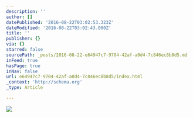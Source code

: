 ```yaml
---
description: ''
author: []
datePublished: '2016-08-22T03:02:53.323Z'
dateModified: '2016-08-22T03:02:43.000Z'
title: ''
publisher: {}
via: {}
starred: false
sourcePath: _posts/2016-08-22-e64947c7-9704-42af-a0d4-7c846ec8b8d5.md
inFeed: true
hasPage: true
inNav: false
url: e64947c7-9704-42af-a0d4-7c846ec8b8d5/index.html
_context: 'http://schema.org'
_type: Article

---
```

![](https://the-grid-user-content.s3-us-west-2.amazonaws.com/c440ebcc-d0f2-4a18-9151-6402bb2d8f66.jpg)